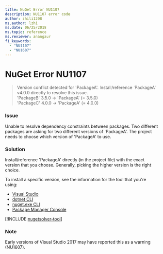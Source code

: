 ```yaml
---
title: NuGet Error NU1107
description: NU1107 error code
author: zhili1208
ms.author: lzhi
ms.date: 06/25/2018
ms.topic: reference
ms.reviewer: anangaur
f1_keywords: 
  - "NU1107"
  - "NU1607"
---
```


# NuGet Error NU1107

> Version conflict detected for 'PackageA'. Install/reference 'PackageA' v4.0.0 directly to resolve this issue.<br/> 'PackageB' 3.5.0 -> 'PackageA' (= 3.5.0)<br/> 'PackageC' 4.0.0 -> 'PackageA' (= 4.0.0)

### Issue
Unable to resolve dependency constraints between packages. Two different packages are asking for two different versions of 'PackageA'. The project needs to choose which version of 'PackageA' to use.

### Solution
Install/reference 'PackageA' directly (in the project file) with the exact version that you choose.
Generally, picking the higher version is the right choice.

To install a specific version, see the information for the tool that you're using:

- [Visual Studio](../../consume-packages/install-use-packages-visual-studio.md#update-a-package)
- [dotnet CLI](/dotnet/core/tools/dotnet-add-package)
- [nuget.exe CLI](../../consume-packages/install-use-packages-nuget-cli.md#install-a-specific-version-of-a-package)
- [Package Manager Console](../ps-reference/ps-ref-install-package.md)

[!INCLUDE [nugetsolver-tool](../../includes/nugetsolver-tool.md)]

### Note
Early versions of Visual Studio 2017 may have reported this as a warning (NU1607).
